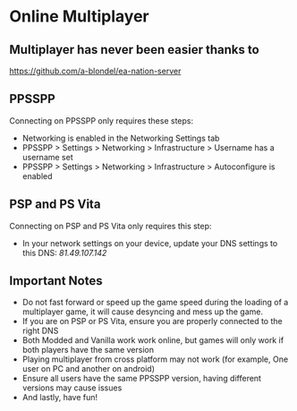 # Online Multiplayer

## Multiplayer has never been easier thanks to
https://github.com/a-blondel/ea-nation-server

## PPSSPP
Connecting on PPSSPP only requires these steps:

- Networking is enabled in the Networking Settings tab
- PPSSPP > Settings > Networking > Infrastructure > Username has a username set
- PPSSPP > Settings > Networking > Infrastructure > Autoconfigure is enabled

## PSP and PS Vita
Connecting on PSP and PS Vita only requires this step:

- In your network settings on your device, update your DNS settings to this DNS:
*81.49.107.142*

## Important Notes
- Do not fast forward or speed up the game speed during the loading of a multiplayer game, it will cause desyncing and mess up the game.
- If you are on PSP or PS Vita, ensure you are properly connected to the right DNS 
- Both Modded and Vanilla work work online, but games will only work if both players have the same version 
- Playing multiplayer from cross platform may not work (for example, One user on PC and another on android) 
- Ensure all users have the same PPSSPP version, having different versions may cause issues 
- And lastly, have fun!
